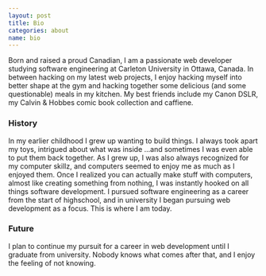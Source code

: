 ```yaml
---
layout: post
title: Bio
categories: about
name: bio
---
```


Born and raised a proud Canadian, I am a passionate web developer studying software engineering at Carleton University in Ottawa, Canada. In between hacking on my latest web projects, I enjoy hacking myself into better shape at the gym and hacking together some delicious (and some questionable) meals in my kitchen. My best friends include my Canon DSLR, my Calvin & Hobbes comic book collection and caffiene.

### History

In my earlier childhood I grew up wanting to build things. I always took apart my toys, intrigued about what was inside ...and sometimes I was even able to put them back together. As I grew up, I was also always recognized for my computer skillz, and computers seemed to enjoy me as much as I enjoyed them. Once I realized you can actually make stuff with computers, almost like creating something from nothing, I was instantly hooked on all things software development. I pursued software engineering as a career from the start of highschool, and in university I began pursuing web development as a focus. This is where I am today.

### Future

I plan to continue my pursuit for a career in web development until I graduate from university. Nobody knows what comes after that, and I enjoy the feeling of not knowing.
